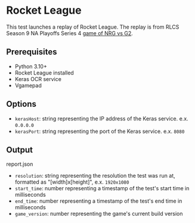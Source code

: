 # Rocket League

This test launches a replay of Rocket League. The replay is from RLCS Season 9 NA Playoffs Series 4 [game of NRG vs G2](https://ballchasing.com/replay/bd63746b-cbe7-4d29-8f84-c8da3c4c1703?g=series-4-g2-esports-4-3-nrg-espo-qe6nf31lzt).

## Prerequisites

- Python 3.10+
- Rocket League installed
- Keras OCR service
- Vgamepad

## Options

- `kerasHost`: string representing the IP address of the Keras service. e.x. `0.0.0.0` 
- `kerasPort`: string representing the port of the Keras service. e.x. `8080`

## Output

report.json
- `resolution`: string representing the resolution the test was run at, formatted as "[width]x[height]", e.x. `1920x1080`
- `start_time`: number representing a timestamp of the test's start time in milliseconds
- `end_time`: number representing a timestamp of the test's end time in milliseconds
- `game_version`: number representing the game's current build version